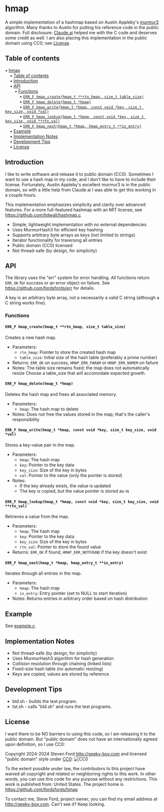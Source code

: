 # hmap
A simple implementation of a hashmap based on Austin Appleby's
[murmur3](https://github.com/aappleby/smhasher) algorithm.
Many thanks to Austin for putting his reference code in the public domain.
Full disclosure: [Claude.ai](https://claude.ai) helped me with the C code
and deserves some credit as well. I am also placing this implementation in
the public domain using CC0; see [License](#license).


## Table of contents

<!-- mdtoc-start -->
&bull; [hmap](#hmap)  
&nbsp;&nbsp;&nbsp;&nbsp;&bull; [Table of contents](#table-of-contents)  
&nbsp;&nbsp;&nbsp;&nbsp;&bull; [Introduction](#introduction)  
&nbsp;&nbsp;&nbsp;&nbsp;&bull; [API](#api)  
&nbsp;&nbsp;&nbsp;&nbsp;&nbsp;&nbsp;&nbsp;&nbsp;&bull; [Functions](#functions)  
&nbsp;&nbsp;&nbsp;&nbsp;&nbsp;&nbsp;&nbsp;&nbsp;&nbsp;&nbsp;&nbsp;&nbsp;&bull; [`ERR_F hmap_create(hmap_t **rtn_hmap, size_t table_size)`](#err_f-hmap_createhmap_t-rtn_hmap-size_t-table_size)  
&nbsp;&nbsp;&nbsp;&nbsp;&nbsp;&nbsp;&nbsp;&nbsp;&nbsp;&nbsp;&nbsp;&nbsp;&bull; [`ERR_F hmap_delete(hmap_t *hmap)`](#err_f-hmap_deletehmap_t-hmap)  
&nbsp;&nbsp;&nbsp;&nbsp;&nbsp;&nbsp;&nbsp;&nbsp;&nbsp;&nbsp;&nbsp;&nbsp;&bull; [`ERR_F hmap_write(hmap_t *hmap, const void *key, size_t key_size, void *val)`](#err_f-hmap_writehmap_t-hmap-const-void-key-size_t-key_size-void-val)  
&nbsp;&nbsp;&nbsp;&nbsp;&nbsp;&nbsp;&nbsp;&nbsp;&nbsp;&nbsp;&nbsp;&nbsp;&bull; [`ERR_F hmap_lookup(hmap_t *hmap, const void *key, size_t key_size, void **rtn_val)`](#err_f-hmap_lookuphmap_t-hmap-const-void-key-size_t-key_size-void-rtn_val)  
&nbsp;&nbsp;&nbsp;&nbsp;&nbsp;&nbsp;&nbsp;&nbsp;&nbsp;&nbsp;&nbsp;&nbsp;&bull; [`ERR_F hmap_next(hmap_t *hmap, hmap_entry_t **in_entry)`](#err_f-hmap_nexthmap_t-hmap-hmap_entry_t-in_entry)  
&nbsp;&nbsp;&nbsp;&nbsp;&bull; [Example](#example)  
&nbsp;&nbsp;&nbsp;&nbsp;&bull; [Implementation Notes](#implementation-notes)  
&nbsp;&nbsp;&nbsp;&nbsp;&bull; [Development Tips](#development-tips)  
&nbsp;&nbsp;&nbsp;&nbsp;&bull; [License](#license)  
<!-- TOC created by '../mdtoc/mdtoc.pl README.md' (see https://github.com/fordsfords/mdtoc) -->
<!-- mdtoc-end -->


## Introduction

I like to write software and release it to public domain (CC0).
Sometimes I want to use a hash map in my code, and I don't like to have to include their license.
Fortunately, Austin Appleby's excellent murmur3 is in the public domain,
so with a little help from Claude.ai I was able to get this working in a couple hours.

This implementation emphasizes simplicity and clarity over advanced features. For a more full-featured hashmap with an MIT license, see https://github.com/tidwall/hashmap.c.

- Simple, lightweight implementation with no external dependencies
- Uses MurmurHash3 for efficient key hashing
- Supports arbitrary byte arrays as keys (not limited to strings)
- Iterator functionality for traversing all entries
- Public domain (CC0) licensed
- Not thread-safe (by design, for simplicity)


## API

The library uses the "err" system for error handling.
All functions return `ERR_OK` for success or an error object on failure.
See https://github.com/fordsfords/err for details.

A key is an arbitrary byte array, not a necessarily a valid C string (although a C string works fine).

### Functions

#### `ERR_F hmap_create(hmap_t **rtn_hmap, size_t table_size)`
Creates a new hash map.
- Parameters:
  - `rtn_hmap`: Pointer to store the created hash map
  - `table_size`: Initial size of the hash table (preferably a prime number)
- Returns: `ERR_OK` on success, `HMAP_ERR_PARAM` or `HMAP_ERR_NOMEM` on failure
- Notes: The table size remains fixed; the map does not automatically resize
Choose a table_size that will accomodate expected growth.

#### `ERR_F hmap_delete(hmap_t *hmap)`
Deletes the hash map and frees all associated memory.
- Parameters:
  - `hmap`: The hash map to delete
- Notes: Does not free the values stored in the map; that's the caller's responsibility

#### `ERR_F hmap_write(hmap_t *hmap, const void *key, size_t key_size, void *val)`
Stores a key-value pair in the map.
- Parameters:
  - `hmap`: The hash map
  - `key`: Pointer to the key data
  - `key_size`: Size of the key in bytes
  - `val`: Pointer to the value (only the pointer is stored)
- Notes: 
  - If the key already exists, the value is updated
  - The key is copied, but the value pointer is stored as-is

#### `ERR_F hmap_lookup(hmap_t *hmap, const void *key, size_t key_size, void **rtn_val)`
Retrieves a value from the map.
- Parameters:
  - `hmap`: The hash map
  - `key`: Pointer to the key data
  - `key_size`: Size of the key in bytes
  - `rtn_val`: Pointer to store the found value
- Returns: `ERR_OK` if found, `HMAP_ERR_NOTFOUND` if the key doesn't exist

#### `ERR_F hmap_next(hmap_t *hmap, hmap_entry_t **in_entry)`
Iterates through all entries in the map.
- Parameters:
  - `hmap`: The hash map
  - `in_entry`: Entry pointer (set to NULL to start iteration)
- Notes: Returns entries in arbitrary order based on hash distribution

## Example

See [example.c](example.c).


## Implementation Notes

- Not thread-safe (by design, for simplicity)
- Uses MurmurHash3 algorithm for hash generation
- Collision resolution through chaining (linked lists)
- Fixed-size hash table (no automatic resizing)
- Keys are copied, values are stored by reference


## Development Tips

* bld.sh - builds the test program.
* tst.sh - calls "bld.sh" and runs the test programs.


## License

I want there to be NO barriers to using this code, so I am releasing it to the public domain.  But "public domain" does not have an internationally agreed upon definition, so I use CC0:

Copyright 2024-2024 Steven Ford http://geeky-boy.com and licensed
"public domain" style under
[CC0](http://creativecommons.org/publicdomain/zero/1.0/):
![CC0](https://licensebuttons.net/p/zero/1.0/88x31.png "CC0")

To the extent possible under law, the contributors to this project have
waived all copyright and related or neighboring rights to this work.
In other words, you can use this code for any purpose without any
restrictions.  This work is published from: United States.  The project home
is https://github.com/fordsfords/hmap

To contact me, Steve Ford, project owner, you can find my email address
at http://geeky-boy.com.  Can't see it?  Keep looking.
